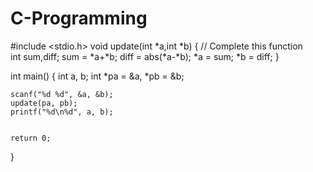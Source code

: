 # C-Programming
#include <stdio.h>
void update(int *a,int *b) {
    // Complete this function    
     int sum,diff;
     sum = *a+*b;
     diff = abs(*a-*b);
     *a = sum;
     *b = diff;
}

int main() {
    int a, b;
    int *pa = &a, *pb = &b;
    
    scanf("%d %d", &a, &b);
    update(pa, pb);
    printf("%d\n%d", a, b);


    return 0;
}
